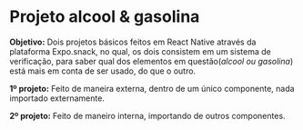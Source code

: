 # Projeto alcool & gasolina

**Objetivo:** Dois projetos básicos feitos em React Native através da plataforma Expo.snack, no qual, os dois consistem em um sistema de verificação, para saber qual dos elementos em questão(_alcool ou gasolina_) está mais em conta de ser usado, do que o outro.


**1º projeto:** Feito de maneira externa, dentro de um único componente, nada importado externamente.


**2º projeto:** Feito de maneiro interna, importando de outros componentes.
